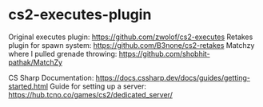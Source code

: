 # cs2-executes-plugin

Original executes plugin: https://github.com/zwolof/cs2-executes
Retakes plugin for spawn system: https://github.com/B3none/cs2-retakes
Matchzy where I pulled grenade throwing: https://github.com/shobhit-pathak/MatchZy

CS Sharp Documentation: https://docs.cssharp.dev/docs/guides/getting-started.html
Guide for setting up a server: https://hub.tcno.co/games/cs2/dedicated_server/
